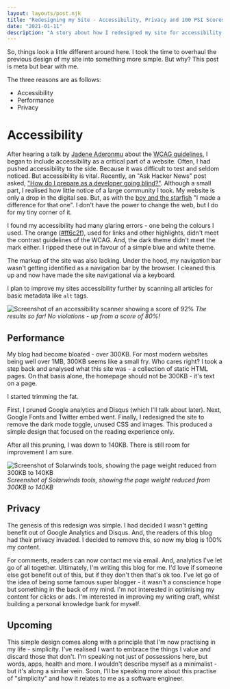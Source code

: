 ```yaml
---
layout: layouts/post.njk
title: "Redesigning my Site - Accessibility, Privacy and 100 PSI Scores"
date: "2021-01-11"
description: "A story about how I redesigned my site for accessibility, privacy and performance - to reach a perfect 100 in the Google Page speed insights score."
---
```


So, things look a little different around here. I took the time to overhaul the previous design of my site into something more simple. But why? This post is meta but bear with me.

The three reasons are as follows:

- Accessibility
- Performance
- Privacy

# Accessibility

After hearing a talk by [Jadene Aderonmu](https://twitter.com/hellojadene) about the [WCAG guidelines](https://www.w3.org/WAI/standards-guidelines/wcag/), I began to include accessibility as a critical part of a website. Often, I had pushed accessibility to the side. Because it was difficult to test and seldom noticed.
But accessibility is vital. Recently, an "Ask Hacker News" post asked, ["How do I prepare as a developer going blind?"](https://news.ycombinator.com/item?id=22918980). Although a small part, I realised how little notice of a large community I took. My website is only a drop in the digital sea. But, as with the [boy and the starfish](https://www.peoplehr.com/blog/2015/11/20/the-story-of-the-boy-and-the-starfish/) "I made a difference for that one". I don't have the power to change the web, but I do for my tiny corner of it.

I found my accessibility had many glaring errors - one being the colours I used. The orange ([#ff6c2f](https://www.color-hex.com/color/ff6c2f)), used for links and other highlights, didn't meet the contrast guidelines of the WCAG. And, the dark theme didn't meet the mark either. I ripped these out in favour of a simple blue and white theme.

The markup of the site was also lacking. Under the hood, my navigation bar wasn't getting identified as a navigation bar by the browser. I cleaned this up and now have made the site navigational via a keyboard.

I plan to improve my sites accessibility further by scanning all articles for basic metadata like `alt` tags.

<div class="image">
	<img alt="Screenshot of an accessibility scanner showing a score of 92%" src="./../../assets/images/after-access.png"/>
  <em>The results so far! No violations - up from a score of 80%!</em>
</div>

## Performance

My blog had become bloated - over 300KB. For most modern websites being well over 1MB, 300KB seems like a small fry. Who cares right? I took a step back and analysed what this site was - a collection of static HTML pages. On that basis alone, the homepage should not be 300KB - it's text on a page.

I started trimming the fat.

First, I pruned Google analytics and Disqus (which I'll talk about later). Next, Google Fonts and Twitter embed went. Finally, I redesigned the site to remove the dark mode toggle, unused CSS and images. This produced a simple design that focused on the reading experience only.

After all this pruning, I was down to 140KB. There is still room for improvement I am sure.

<div class="image">
	<img alt="Screenshot of Solarwinds tools, showing the page weight reduced from 300KB to 140KB" src="./../../assets/images/after-perf.png"/>
  <em>Screenshot of Solarwinds tools, showing the page weight reduced from 300KB to 140KB</em>
</div>

## Privacy

The genesis of this redesign was simple. I had decided I wasn't getting benefit out of Google Analytics and Disqus. And, the readers of this blog had their privacy invaded. I decided to remove this, so now my blog is 100% my content.

For comments, readers can now contact me via email. And, analytics I've let go of all together. Ultimately, I'm writing this blog for me. I'd love if someone else got benefit out of this, but if they don't then that's ok too. I've let go of the idea of being some famous super blogger - it wasn't a conscience hope but something in the back of my mind. I'm not interested in optimising my content for clicks or ads. I'm interested in improving my writing craft, whilst building a personal knowledge bank for myself.

## Upcoming

This simple design comes along with a principle that I'm now practising in my life - simplicity. I've realised I want to embrace the things I value and discard those that don't. I'm speaking not just of possessions here, but words, apps, health and more. I wouldn't describe myself as a minimalist - but it's along a similar vein. Soon, I'll be speaking more about this practise of "simplicity" and how it relates to me as a software engineer.

